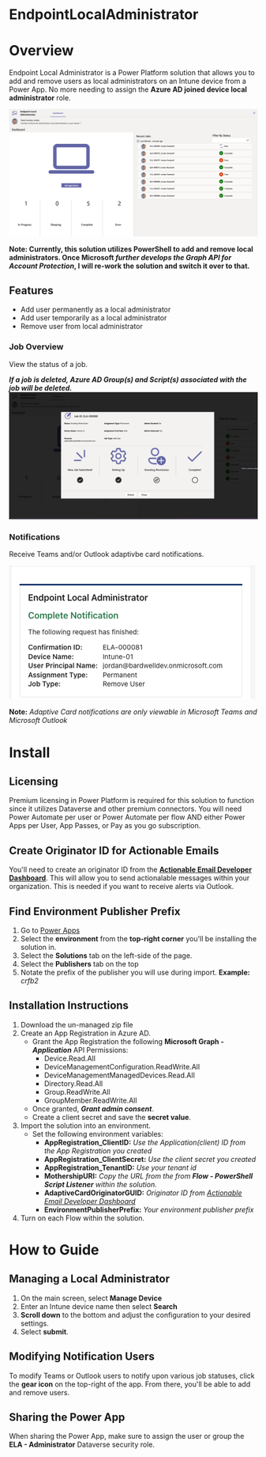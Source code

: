 # EndpointLocalAdministrator

# Overview
Endpoint Local Administrator is a Power Platform solution that allows you to add and remove users as local administrators on an Intune device from a Power App. No more needing to assign the **Azure AD joined device local administrator** role.

![Dashboard](/images/ELA_Dashboard.png)

**Note: Currently, this solution utilizes PowerShell to add and remove local administrators. Once Microsoft _further develops the Graph API for Account Protection_, I will re-work the solution and switch it over to that.**

## Features
- Add user permanently as a local administrator
- Add user temporarily as a local administrator
- Remove user from local administrator

### Job Overview
View the status of a job.

***If a job is deleted, Azure AD Group(s) and Script(s) associated with the job will be deleted.***
![Job Overview](/images/ELA_JobOverview.png)

### Notifications
Receive Teams and/or Outlook adaptivbe card notifications.

![Admin Removed](/images/ELA_Remove_Notification.png)

**Note:** *Adaptive Card notifications are only viewable in Microsoft Teams and Microsoft Outlook*

# Install
## Licensing
Premium licensing in Power Platform is required for this solution to function since it utilizes Dataverse and other premium connectors. You will need Power Automate per user or Power Automate per flow AND either Power Apps per User, App Passes, or Pay as you go subscription.

## Create Originator ID for Actionable Emails
You'll need to create an originator ID from the **[Actionable Email Developer Dashboard](https://outlook.office.com/connectors/oam/publish)**. This will allow you to send actionalable messages within your organization. This is needed if you want to receive alerts via Outlook.

## Find Environment Publisher Prefix
1. Go to [Power Apps](https://make.powerapps.com)
2. Select the **environment** from the **top-right corner** you'll be installing the solution in.
3. Select the **Solutions** tab on the left-side of the page.
4. Select the **Publishers** tab on the top
5. Notate the prefix of the publisher you will use during import. **Example:** *crfb2*

## Installation Instructions
1. Download the un-managed zip file
2. Create an App Registration in Azure AD.
    - Grant the App Registration the following **Microsoft Graph - _Application_** API Permissions:
      - Device.Read.All
      - DeviceManagementConfiguration.ReadWrite.All
      - DeviceManagementManagedDevices.Read.All
      - Directory.Read.All
      - Group.ReadWrite.All
      - GroupMember.ReadWrite.All
    - Once granted, **_Grant admin consent_**.
    - Create a client secret and save the **secret value**.
3. Import the solution into an environment.
    - Set the following environment variables:
      - **AppRegistration_ClientID:** *Use the Application(client) ID from the App Registration you created*
      - **AppRegistration_ClientSecret:** *Use the client secret you created*
      - **AppRegistration_TenantID:** *Use your tenant id*
      - **MothershipURI:** *Copy the URL from the from **Flow - PowerShell Script Listener** within the solution.*
      - **AdaptiveCardOriginatorGUID:** *Originator ID from [Actionable Email Developer Dashboard](https://outlook.office.com/connectors/oam/publish)*
      - **EnvironmentPublisherPrefix:** *Your environment publisher prefix*
 4. Turn on each Flow within the solution.

# How to Guide

## Managing a Local Administrator
1. On the main screen, select **Manage Device**
2. Enter an Intune device name then select **Search**
3. **Scroll down** to the bottom and adjust the configuration to your desired settings.
4. Select **submit**.

## Modifying Notification Users
To modify Teams or Outlook users to notify upon various job statuses, click the **gear icon** on the top-right of the app. From there, you'll be able to add and remove users.

## Sharing the Power App
When sharing the Power App, make sure to assign the user or group the **ELA - Administrator** Dataverse security role.
